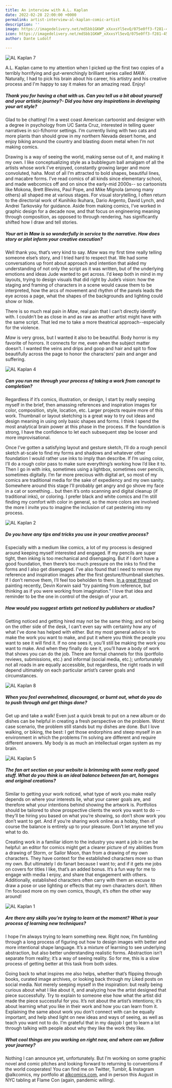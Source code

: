 ```yaml
---
title: An interview with A.L. Kaplan
date: 2022-02-28 22:00:00 +0000
permalink: artist-interview-al-kaplan-comic-artist
description: ''
image: https://imagedelivery.net/mdSbb1GKWP_xXxxsYl5evQ/075e0ff3-f281-45d0-0eaa-b5c81ef97200/icon
icon: https://imagedelivery.net/mdSbb1GKWP_xXxxsYl5evQ/075e0ff3-f281-45d0-0eaa-b5c81ef97200/icon
author: Dante Ludolf

---
```

![AL Kaplan 7](https://imagedelivery.net/mdSbb1GKWP_xXxxsYl5evQ/0c2f2cae-1ef1-447f-1c92-3fcc3d741000/optimised)

A.L. Kaplan came to my attention when I picked up the first two copies of a terribly horrifying and gut-wrenchingly brilliant series called _MAW_. Naturally, I had to pick his brain about his career, his artistry and his creative process and I'm happy to say it makes for an amazing read. Enjoy!

##### Thank you for having a chat with us. Can you tell us a bit about yourself and your artistic journey?- Did you have any inspirations in developing your art style?

Glad to be chatting! I’m a west coast American cartoonist and designer with a degree in psychology from UC Santa Cruz, interested in telling queer narratives in sci-fi/horror settings. I’m currently living with two cats and more plants than should grow in my northern Nevada desert home, and enjoy biking around the country and blasting doom metal when I’m not making comics.

Drawing is a way of seeing the world, making sense out of it, and making it my own. I like conceptualizing style as a bubblegum ball amalgam of all the artists whose work I’ve enjoyed, constantly growing larger and more convoluted, haha. Most of all I’m attracted to bold shapes, beautiful lines, and macabre forms. I’ve read comics of all kinds since elementary school, and made webcomics off and on since the early-mid 2000s-- so cartoonists like Mokona, Brett Blevins, Paul Pope, and Mike Mignola (among many others) all shaped me at various stages. For visual storytelling, I often return to the directorial work of Kunihiko Ikuhara, Dario Argento, David Lynch, and Andrei Tarkovsky for guidance. Aside from making comics, I’ve worked in graphic design for a decade now, and that focus on engineering meaning through composition, as opposed to through rendering, has significantly shifted how I draw and tell stories.

##### Your art in Maw is so wonderfully in service to the narrative. How does story or plot inform your creative execution?

Well thank you, that’s very kind to say. _Maw_ was my first time really telling someone else’s story, and I tried hard to respect that. We had some conversations up front about approach and intention that aided my understanding of not only the script as it was written, but of the underlying emotions and ideas Jude wanted to get across. I’d keep both in mind in my layouts, trying to design visuals that did right by Jude’s vision: how the staging and framing of characters in a scene would cause them to be interpreted, how the arcs of movement and rhythm of the panels leads the eye across a page, what the shapes of the backgrounds and lighting could show or hide.

There is so much real pain in _Maw_, real pain that I can’t directly identify with. I couldn’t be as close in and as raw as another artist might have with the same script. That led me to take a more theatrical approach--especially for the violence.

_Maw_ is very gross, but I wanted it also to be beautiful. Body horror is my favorite of horrors. It connects for me, even when the subject matter doesn’t. I wanted the veins and drips and goop and hair and spit to flow beautifully across the page to honor the characters’ pain and anger and suffering.

![AL Kaplan 4](https://imagedelivery.net/mdSbb1GKWP_xXxxsYl5evQ/db8499be-8af5-454a-2415-588ac564b200/optimised)

##### Can you run me through your process of taking a work from concept to completion?

Regardless if it’s comics, illustration, or design, I start by really seeping myself in the brief, then amassing references and inspiration images for color, composition, style, location, etc. Larger projects require more of this work. Thumbnail or layout sketching is a great way to try out ideas and design meaning in using only basic shapes and forms. I think I spend the most analytical brain power at this phase in the process. If the foundation is strong, I have the confidence to let each subsequent step be looser and more improvisational.

Once I’ve gotten a satisfying layout and gesture sketch, I’ll do a rough pencil sketch at-scale to find my forms and shadows and whatever other foundation I would rather use inks to imply than describe. If I’m using color, I’ll do a rough color pass to make sure everything’s working how I’d like it to. Then I go in with inks, sometimes using a lightbox, sometimes over pencils, sometimes digitally. I’m far more precious with digital art, so most of my comics are traditional media for the sake of expediency and my own sanity. Somewhere around this stage I’ll probably get angry and go shove my face in a cat or something… but then it’s onto scanning and digital cleanup (if traditional inks), or coloring. I prefer black and white comics and I’m still finding my comfort with color in general, so the more colors are involved the more I invite you to imagine the inclusion of cat pestering into my process.

![AL Kaplan 2](https://imagedelivery.net/mdSbb1GKWP_xXxxsYl5evQ/ae2d6967-98f9-4e52-d50a-21b30a6baa00/optimised)

##### Do you have any tips and tricks you use in your creative process?

Especially with a medium like comics, a lot of my process is designed around keeping myself interested and engaged. If my pencils are super tight, then inking is too mechanical and disengaging. But if I don’t have a good foundation, then there’s too much pressure on the inks to find the forms and I also get disengaged. I’ve also found that I need to remove my reference and inspiration images after the first gesture/thumbnail sketches. If I don’t remove them, I’ll feel too beholden to them. [In a great thread](https://twitter.com/devinkorwin/status/1490733742377287686?s=20&t=oS0b0HEC5tDFjaT4A3VSIQ) on painting recently, Devin Korwin said “try painting from reference, but thinking as if you were working from imagination.” I love that idea and reminder to be the one in control of the design of your art.

##### How would you suggest artists get noticed by publishers or studios?

Getting noticed and getting hired may not be the same thing; and not being on the other side of the desk, I can’t even say with certainty how any of what I’ve done has helped with either. But my most general advice is to make the work you want to make, and put it where you think the people you want to see it will find it. If no one sees it, you’ll still be making the work you want to make. And when they finally do see it, you’ll have a body of work that shows you can do the job. There are formal channels for this (portfolio reviews, submissions, etc.) and informal (social media, etc.); unfortunately not all roads in are equally accessible, but regardless, the right roads in will depend ultimately on each particular artist’s career goals and circumstances.

![AL Kaplan 8](https://imagedelivery.net/mdSbb1GKWP_xXxxsYl5evQ/a71bc9ad-4e10-4707-50d5-65f9d4fbb400/optimised)

##### When you feel overwhelmed, discouraged, or burnt out, what do you do to push through and get things done?

Get up and take a walk! Even just a quick break to put on a new album or do dishes can be helpful in creating a fresh perspective on the problem. Worst case scenario, the problem still stands but my dishes are done. But I love walking, or biking, the best: I get those endorphins and steep myself in an environment in which the problems I’m solving are different and require different answers. My body is as much an intellectual organ system as my brain.

![AL Kaplan 5](https://imagedelivery.net/mdSbb1GKWP_xXxxsYl5evQ/612b2556-66cf-44be-bb20-ab38ef7f0000/optimised)

##### The fan art section on your website is brimming with some really good stuff. What do you think is an ideal balance between fan art, homages and original creations?

Similar to getting your work noticed, what type of work you make really depends on where your interests lie, what your career goals are, and therefore what your intentions behind showing the artwork is. Portfolios should be tailored to show prospective clients the work you want to do -- they’ll be hiring you based on what you’re showing, so don’t show work you don’t want to get. And if you’re sharing work online as a hobby, then of course the balance is entirely up to your pleasure. Don’t let anyone tell you what to do.

Creating work in a familiar idiom to the industry you want a job in can be helpful: an editor for comics might get a clearer picture of my abilities from a drawing of Storm, or Sailor Moon, than from a drawing of my own characters. They have context for the established characters more so than my own. But ultimately I do fanart because I want to; and if it gets me jobs on covers for titles I like, that’s an added bonus. It’s a fun way for me to engage with media I enjoy, and share that engagement with others. Additionally, established characters often carry with them an excuse to draw a pose or use lighting or effects that my own characters don’t. When I’m focused more on my own comics, though, it’s often the other way around!

![AL Kaplan 1](https://imagedelivery.net/mdSbb1GKWP_xXxxsYl5evQ/eb7cee76-d849-49c1-5c2f-44e8e1448800/optimised)

##### Are there any skills you’re trying to learn at the moment? What is your process of learning new techniques?

I hope I’m always trying to learn something new. Right now, I’m fumbling through a long process of figuring out how to design images with better and more intentional shape language. It’s a mixture of learning to see underlying abstraction, but also better understanding realistic forms. Abstraction isn’t separate from reality; it’s a way of seeing reality. So for me, this is a slow process of getting better at this task from both sides.

Going back to what inspires me also helps, whether that’s flipping through books, curated image archives, or looking back through my Liked posts on social media. Not merely seeping myself in the inspiration: but really being curious about what I like about it, and analyzing how the artist designed that piece successfully. Try to explain to someone else how what the artist did made the piece successful for you. It’s not about the artist’s intentions; it’s about learning what you like in their work and how you can learn from it. Explaining the same about work you don’t connect with can be equally important, and help shed light on new ideas and ways of seeing, as well as teach you want not to do. I’m grateful that in my dayjob I get to learn a lot through talking with people about why they like the work they like.

##### What cool things are you working on right now, and where can we follow your journey?

Nothing I can announce yet, unfortunately. But I’m working on some graphic novel and comic pitches and looking forward to returning to conventions if the world cooperates! You can find me on Twitter, Tumblr, & Instagram @alkcomics, my portfolio at [alkcomics.com](http://alkcomics.com/), and in person this August in NYC tabling at Flame Con (again, pandemic willing).